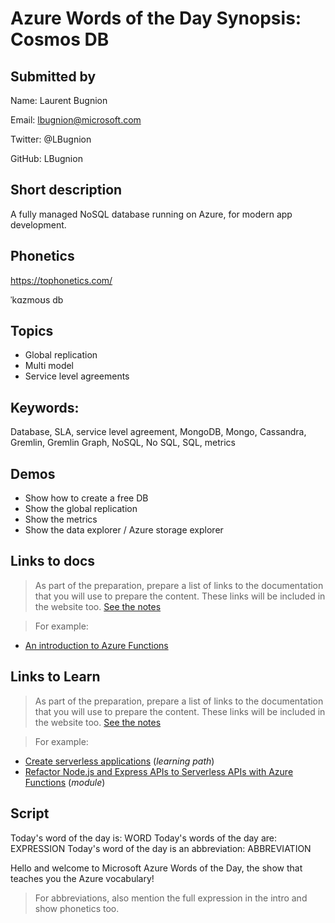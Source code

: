 # Azure Words of the Day Synopsis: Cosmos DB

## Submitted by

Name: Laurent Bugnion

Email: lbugnion@microsoft.com

Twitter: @LBugnion

GitHub: LBugnion

## Short description

A fully managed NoSQL database running on Azure, for modern app development.

## Phonetics

https://tophonetics.com/

ˈkɑzmoʊs db

## Topics

- Global replication
- Multi model
- Service level agreements

## Keywords:

Database, SLA, service level agreement, MongoDB, Mongo, Cassandra, Gremlin, Gremlin Graph, NoSQL, No SQL, SQL, metrics

## Demos

- Show how to create a free DB
- Show the global replication
- Show the metrics 
- Show the data explorer / Azure storage explorer

## Links to docs

> As part of the preparation, prepare a list of links to the documentation that you will use to prepare the content. These links will be included in the website too.
> [See the notes](../instructions/synopsis-template-notes.md#docs)

>For example:

- [An introduction to Azure Functions](https://docs.microsoft.com/en-us/azure/azure-functions/functions-overview)

## Links to Learn

> As part of the preparation, prepare a list of links to the documentation that you will use to prepare the content. These links will be included in the website too.
> [See the notes](../instructions/synopsis-template-notes.md#learn)

>For example:

- [Create serverless applications](https://docs.microsoft.com/en-us/learn/paths/create-serverless-applications) (*learning path*)
- [Refactor Node.js and Express APIs to Serverless APIs with Azure Functions](https://docs.microsoft.com/en-us/learn/modules/shift-nodejs-express-apis-serverless) (*module*)

## Script

Today's word of the day is: WORD
Today's words of the day are: EXPRESSION
Today's word of the day is an abbreviation: ABBREVIATION

Hello and welcome to Microsoft Azure Words of the Day, the show that teaches you the Azure vocabulary!

> For abbreviations, also mention the full expression in the intro and show phonetics too.
